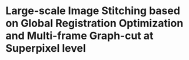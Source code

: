 # Large-scale Image Stitching based on Global Registration Optimization and Multi-frame Graph-cut at Superpixel level
